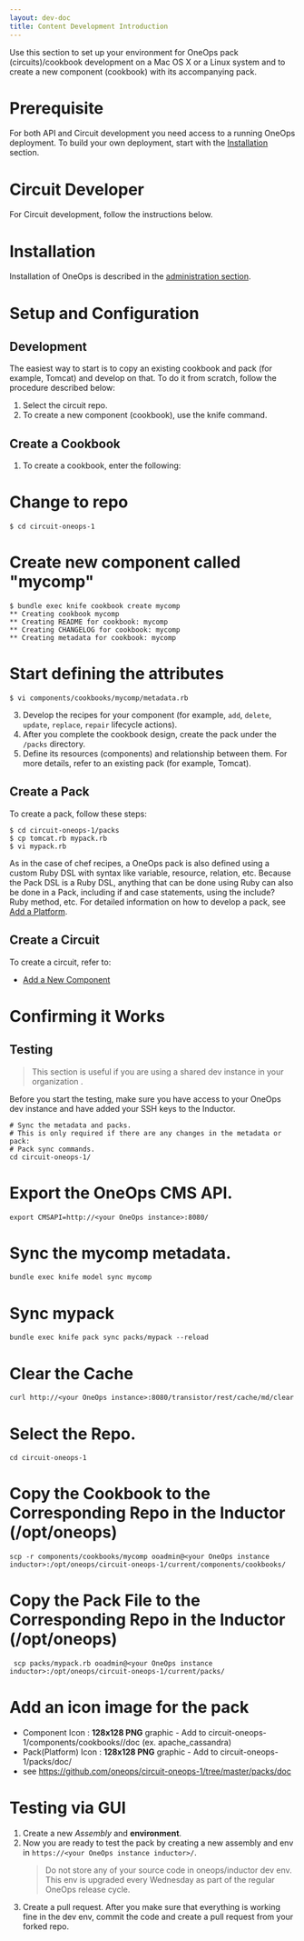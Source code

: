 ```yaml
---
layout: dev-doc
title: Content Development Introduction
---
```


Use this section to set up your environment for OneOps pack (circuits)/cookbook development on a Mac OS X or a
Linux system and to create a new component (cookbook) with its accompanying pack.

# Prerequisite

For both API and Circuit development you need access to a running OneOps deployment. To build your own deployment,
start with the <a href="/admin/installation.html">Installation</a> section.

# Circuit Developer

For Circuit development, follow the instructions below.

# Installation

Installation of OneOps is described in the
[administration section](/admin/installation.html).

# Setup and Configuration

## Development

The easiest way to start is to copy an existing cookbook and pack (for example, Tomcat) and develop on that. To do
it from scratch, follow the procedure described below:

1. Select the circuit repo.
2. To create a new component (cookbook), use the knife command.

## Create a Cookbook

1. To create a cookbook, enter the following:

# Change to repo

```
$ cd circuit-oneops-1
```

# Create new component called "mycomp"

```
$ bundle exec knife cookbook create mycomp
** Creating cookbook mycomp
** Creating README for cookbook: mycomp
** Creating CHANGELOG for cookbook: mycomp
** Creating metadata for cookbook: mycomp
```

# Start defining the attributes

```
$ vi components/cookbooks/mycomp/metadata.rb
```

3. Develop the recipes for your component (for example, `add`, `delete`, `update`, `replace`, `repair` lifecycle actions).
4. After you complete the cookbook design, create the pack under the `/packs` directory.
5. Define its resources (components) and relationship between them. For more details, refer to an existing pack
   (for example, Tomcat).

## Create a Pack

To create a pack, follow these steps:

```
$ cd circuit-oneops-1/packs
$ cp tomcat.rb mypack.rb
$ vi mypack.rb
```

As in the case of chef recipes, a OneOps pack is also defined using a custom Ruby DSL with syntax like variable, 
resource, relation, etc. Because the Pack DSL is a Ruby DSL, anything that can be done using Ruby can also be done 
in a Pack, including if and case statements, using the include? Ruby method, etc. 
For detailed information on how to develop a pack, see [Add a Platform](/developer/content-development/add-a-platform.html).

## Create a Circuit

To create a circuit, refer to:

* [Add a New Component](/developer/content-development/add-a-new-component.html)

# Confirming it Works

## Testing

> This section is useful if you are using a shared dev instance in your organization .

Before you start the testing, make sure you have access to your OneOps dev instance and have added your SSH keys
to the Inductor.

```
# Sync the metadata and packs.
# This is only required if there are any changes in the metadata or pack:
# Pack sync commands.
cd circuit-oneops-1/
```

# Export the OneOps CMS API.

```
export CMSAPI=http://<your OneOps instance>:8080/
```

# Sync the mycomp metadata.

```
bundle exec knife model sync mycomp
```

# Sync mypack

```
bundle exec knife pack sync packs/mypack --reload
```

# Clear the Cache

```
curl http://<your OneOps instance>:8080/transistor/rest/cache/md/clear
```

# Select the Repo.

```
cd circuit-oneops-1
```

# Copy the Cookbook to the Corresponding Repo in the Inductor (/opt/oneops)

```
scp -r components/cookbooks/mycomp ooadmin@<your OneOps instance inductor>:/opt/oneops/circuit-oneops-1/current/components/cookbooks/
```

# Copy the Pack File to the Corresponding Repo in the Inductor (/opt/oneops)

```
 scp packs/mypack.rb ooadmin@<your OneOps instance inductor>:/opt/oneops/circuit-oneops-1/current/packs/
```

# Add an icon image for the pack

* Component Icon : **128x128 PNG** graphic - Add to circuit-oneops-1/components/cookbooks/<mycomp>/doc (ex. apache_cassandra)
* Pack(Platform) Icon : **128x128 PNG** graphic - Add to circuit-oneops-1/packs/doc/
* see https://github.com/oneops/circuit-oneops-1/tree/master/packs/doc

# Testing via GUI

1. Create a new *Assembly* and **environment**.
2. Now you are ready to test the pack by creating a new assembly and env in `https://<your OneOps instance inductor>/`.
    >Do not store any of your source code in oneops/inductor dev env. This env is upgraded every Wednesday as part of the regular OneOps release cycle.
3. Create a pull request.
     After you make sure that everything is working fine in the dev env, commit the code and create a pull request from your forked repo.

